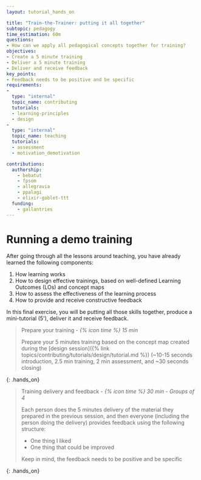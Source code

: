 ```yaml
---
layout: tutorial_hands_on

title: "Train-the-Trainer: putting it all together"
subtopic: pedagogy
time_estimation: 60m
questions:
- How can we apply all pedagogical concepts together for training?
objectives:
- Create a 5 minute training
- Deliver a 5 minute training
- Deliver and receive feedback
key_points:
- Feedback needs to be positive and be specific
requirements:
-
  type: "internal"
  topic_name: contributing
  tutorials:
  - learning-principles
  - design
-
  type: "internal"
  topic_name: teaching
  tutorials:
  - assessment
  - motivation_demotivation

contributions:
  authorship:
    - bebatut
    - fpsom
    - allegravia
    - ppalagi
    - elixir-goblet-ttt
  funding:
    - gallantries
---
```


# Running a demo training

After going through all the lessons around teaching, you have already learned the following components:

1. How learning works
2. How to design effective trainings, based on well-defined Learning Outcomes (LOs) and concept maps
3. How to assess the effectiveness of the learning process
4. How to provide and receive constructive feedback

In this final exercise, you will be putting all those skills together, produce a mini-tutorial (5'), deliver it and receive feedback.

> <hands-on-title> Prepare your training  - *{% icon time %} 15 min*</hands-on-title>
>
> Prepare your 5 minutes training based on the concept map created during the [design session]({% link topics/contributing/tutorials/design/tutorial.md %}) (~10-15 seconds introduction, 2.5 min training, 2 min assessment, and ~30 seconds closing)
> 
{: .hands_on}

> <hands-on-title>Training delivery and feedback  - *{% icon time %} 30 min - Groups of 4*</hands-on-title>
>
> Each person does the 5 minutes delivery of the material they prepared in the previous session, and then everyone (including the person doing the delivery) provides feedback using the following structure:
> - One thing I liked
> - One thing that could be improved
> 
> Keep in mind, the feedback needs to be positive and be specific
> 
{: .hands_on}